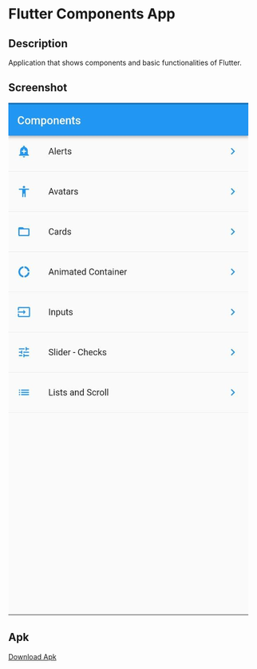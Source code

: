 # Flutter Components App

## Description
Application that shows components and basic functionalities of Flutter.

## Screenshot
![](./assets_readme/screenshots/ScreenshotComponents.jpeg)

## Apk
[Download Apk](./assets_readme/apk/Components.apk)
